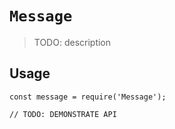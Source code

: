 # `Message`

> TODO: description

## Usage

```
const message = require('Message');

// TODO: DEMONSTRATE API
```
